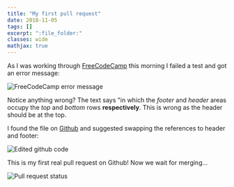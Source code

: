 ```yaml
---
title: "My first pull request"
date: 2018-11-05
tags: []
excerpt: ":file_folder:"
classes: wide
mathjax: true
---
```


As I was working through [FreeCodeCamp](https://learn.freecodecamp.org/) this morning I failed a test and got an error message:  

<img src="{{ site.url }}{{ site.baseurl }}/assets/images/3-test-text.PNG" alt="FreeCodeCamp error message">

Notice anything wrong? The text says "in which the *footer* and *header* areas occupy the *top* and *bottom* rows **respectively**. This is wrong as the header should be at the top.  

I found the file on [Github](https://github.com/freeCodeCamp/freeCodeCamp) and suggested swapping the references to header and footer:  

<img src="{{ site.url }}{{ site.baseurl }}/assets/images/3-code-change.PNG" alt="Edited github code">

This is my first real pull request on Github! Now we wait for merging...

<img src="{{ site.url }}{{ site.baseurl }}/assets/images/3-pull-status.PNG" alt="Pull request status">